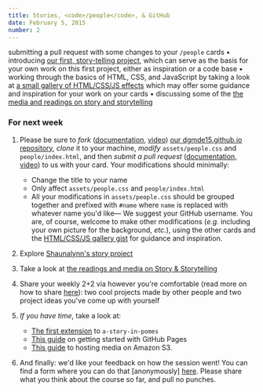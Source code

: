 ```yaml
---
title: Stories, <code>/people</code>, & GitHub
date: February 5, 2015
number: 2
---
```


submitting a pull request with some changes to your `/people` cards • introducing [our first, story-telling project](https://github.com/dgmde15/a-story-in-pomes), which can serve as the basis for your own work on this first project, either as inspiration or a code base • working through the basics of HTML, CSS, and JavaScript by taking a look at [a small gallery of HTML/CSS/JS effects](https://gist.github.com/8e881e01245989794c5e.git) which may offer some guidance and inspiration for your work on your cards • discussing some of the [the media and readings on story and storytelling](http://104.236.253.62/t/stories-storytelling/28)

### For next week
1. Please be sure to _fork_ ([documentation](https://help.github.com/articles/fork-a-repo/), [video](https://www.youtube.com/watch?v=1S_526C8Gkw)) [our dgmde15.github.io repository](https://github.com/dgmde15/dgmde15.github.io), _clone_ it to your machine, _modify_ `assets/people.css` and `people/index.html`, and then _submit a pull request_ ([documentation](https://help.github.com/articles/creating-a-pull-request/), [video](https://www.youtube.com/watch?v=FQsBmnZvBdc)) to us with your card.  Your modifications should minimally:
    * Change the title to your name
    * Only affect `assets/people.css` and `people/index.html`
    * All your modifications in `assets/people.css` should be grouped together and prefixed with `#name` where `name` is replaced with whatever name you'd like— We suggest your GitHub username.
You are, of course, welcome to make other modifications (_e.g._ including your own picture for the background, _etc._), using the other cards and the [HTML/CSS/JS gallery gist](https://gist.github.com/8e881e01245989794c5e.git) for guidance and inspiration.

2. Explore [Shaunalynn's story project](https://github.com/dgmde15/a-story-in-pomes)

3. Take a look at [the readings and media on Story & Storytelling](http://104.236.253.62/t/stories-storytelling/28)

4. Share your weekly 2+2 via however you're comfortable (read more on how to share [here](http://dgmde15.github.io/sessions/2/#/3)): two cool projects made by other people and two project ideas you've come up with yourself

5. _If you have time_, take a look at:
    * [The first extension](https://github.com/dgmde15/a-story-in-pomes#extension-1--change-background-image--content) to `a-story-in-pomes`
    * [This guide](https://guides.github.com/features/pages/) on getting started with GitHub Pages
    * [This guide](http://www.hongkiat.com/blog/amazon-s3-the-beginners-guide/) to hosting media on Amazon S3.

6. And finally: we'd like your feedback on how the session went!  You can find a form where you can do that [anonymously] [here](/feedback).  Please share what you think about the course so far, and pull no punches.
